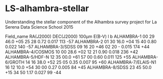 # LS-alhambra-stellar
Understanding the stellar component of the Alhambra survey project for La Serena Data Science School 2015

Field_name 	RA(J2000) 	DEC(J2000) 	100μm 	E(B-V) 	l 	b
ALHAMBRA-1 	00 29 46.0 	+05 25 28 	0.72 	0.017 	113 	-57
ALHAMBRA-2 	01 30 16.0 	+04 15 40 	0.80 	0.022 	140 	-57
ALHAMBRA-3/SDSS 	09 16 20 	+46 02 20 -		0.015 	174 	+44
ALHAMBRA-4/COSMOS 	10 00 28.6 	+02 12 21 	0.90 	0.018 	236 	+42
ALHAMBRA-5/HDF-N 	12 35 00.0 	+61 57 00 	0.60 	0.011 	125 	+55
ALHAMBRA-6/GROTH 	14 16 38.0 	+52 25 05 	0.35 	0.007 	95 	+60
ALHAMBRA-7/ELAIS-N1 	16 12 10.0 	+54 30 00 	0.27 	0.005 	84 	+45
ALHAMBRA-8/SDSS 	23 45 50.0 	+15 34 50 	1.17 	0.027 	99 	-44
